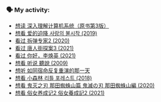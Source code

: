 ### 🗣 My activity:

<!-- DOUBAN-ACTIVITIES:START -->
- [想读 深入理解计算机系统（原书第3版）](https://www.douban.com/people/153932994/status/3329553079/)
- [想看 爱的迫降 사랑의 불시착‎ (2019)](https://www.douban.com/people/153932994/status/3323637455/)
- [看过 拆弹专家2‎ (2020)](https://www.douban.com/people/153932994/status/3315516098/)
- [看过 唐人街探案3‎ (2021)](https://www.douban.com/people/153932994/status/3315515657/)
- [看过 你好，李焕英‎ (2021)](https://www.douban.com/people/153932994/status/3315515384/)
- [想看 听说 聽說‎ (2009)](https://www.douban.com/people/153932994/status/3314899577/)
- [想听 如同宿命反复重演的那一天](https://www.douban.com/people/153932994/status/3309206797/)
- [想看 小森林 리틀 포레스트‎ (2018)](https://www.douban.com/people/153932994/status/3308398726/)
- [想看 鬼灭之刃 那田蜘蛛山篇 鬼滅の刃 那田蜘蛛山編‎ (2020)](https://www.douban.com/people/153932994/status/3307782890/)
- [想看 俗女养成记2 俗女養成記2‎ (2021)](https://www.douban.com/people/153932994/status/3307564452/)
<!-- DOUBAN-ACTIVITIES:END -->

